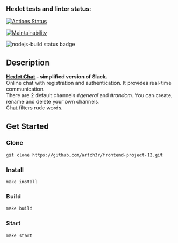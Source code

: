 ### Hexlet tests and linter status:
[![Actions Status](https://github.com/artch3r/frontend-project-12/workflows/hexlet-check/badge.svg)](https://github.com/artch3r/frontend-project-12/actions)

[![Maintainability](https://api.codeclimate.com/v1/badges/6963da93ee5fe530b7b2/maintainability)](https://codeclimate.com/github/artch3r/frontend-project-12/maintainability)

![nodejs-build status badge](https://github.com/artch3r/frontend-project-12/actions/workflows/nodejs-build.yml/badge.svg)

## Description

**[Hexlet Chat](https://frontend-project-12-production-640c.up.railway.app/) - simplified version of Slack.**  
Online chat with registration and authentication. It provides real-time communication.  
There are 2 default channels *#general* and *#random*. You can create, rename and delete your own channels.  
Chat filters rude words.



## Get Started

### Clone
```
git clone https://github.com/artch3r/frontend-project-12.git
```

### Install
```
make install
```

### Build
```
make build
```

### Start
```
make start
```






